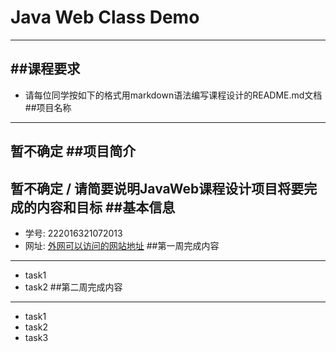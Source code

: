 # Java Web Class Demo
---
##课程要求
---
+ 请每位同学按如下的格式用markdown语法编写课程设计的README.md文档
##项目名称
---
暂不确定
##项目简介
---
暂不确定 / 请简要说明JavaWeb课程设计项目将要完成的内容和目标
##基本信息
---
+ 学号: 222016321072013
+ 网址: [外网可以访问的网站地址](47.102.195.80)
##第一周完成内容
---
+ task1
+ task2
##第二周完成内容
---
+ task1
+ task2
+ task3
